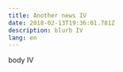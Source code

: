 ```yaml
---
title: Another news IV
date: 2018-02-13T19:36:01.781Z
description: blurb IV
lang: en
---
```

body IV

